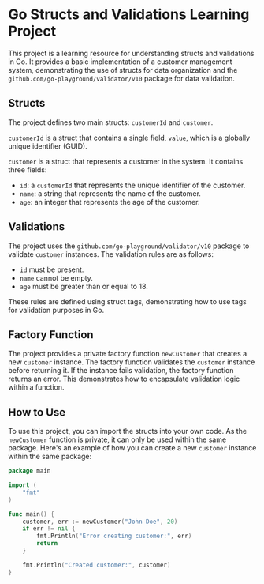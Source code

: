 # Go Structs and Validations Learning Project

This project is a learning resource for understanding structs and validations in Go. It provides a basic implementation of a customer management system, demonstrating the use of structs for data organization and the `github.com/go-playground/validator/v10` package for data validation.

## Structs

The project defines two main structs: `customerId` and `customer`.

`customerId` is a struct that contains a single field, `value`, which is a globally unique identifier (GUID).

`customer` is a struct that represents a customer in the system. It contains three fields:

- `id`: a `customerId` that represents the unique identifier of the customer.
- `name`: a string that represents the name of the customer.
- `age`: an integer that represents the age of the customer.

## Validations

The project uses the `github.com/go-playground/validator/v10` package to validate `customer` instances. The validation rules are as follows:

- `id` must be present.
- `name` cannot be empty.
- `age` must be greater than or equal to 18.

These rules are defined using struct tags, demonstrating how to use tags for validation purposes in Go.

## Factory Function

The project provides a private factory function `newCustomer` that creates a new `customer` instance. The factory function validates the `customer` instance before returning it. If the instance fails validation, the factory function returns an error. This demonstrates how to encapsulate validation logic within a function.

## How to Use

To use this project, you can import the structs into your own code. As the `newCustomer` function is private, it can only be used within the same package. Here's an example of how you can create a new `customer` instance within the same package:

```go
package main

import (
    "fmt"
)

func main() {
    customer, err := newCustomer("John Doe", 20)
    if err != nil {
        fmt.Println("Error creating customer:", err)
        return
    }

    fmt.Println("Created customer:", customer)
}